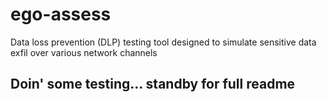 # ego-assess
Data loss prevention (DLP) testing tool designed to simulate sensitive data exfil over various network channels

## Doin' some testing... standby for full readme
